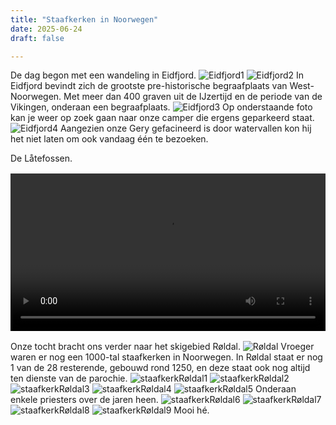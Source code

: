 ```yaml
---
title: "Staafkerken in Noorwegen"
date: 2025-06-24
draft: false

---
```


De dag begon met een wandeling in Eidfjord.
![Eidfjord1](/images/2025-06-24-Eidfjord1.jpg)
![Eidfjord2](/images/2025-06-24-Eidfjord2.jpg)
In Eidfjord bevindt zich de grootste pre-historische begraafplaats van West-Noorwegen.
Met meer dan 400 graven uit de IJzertijd en de periode van de Vikingen, onderaan een begraafplaats.
![Eidfjord3](/images/2025-06-24-Eidfjord3.jpg)
Op onderstaande foto kan je weer op zoek gaan naar onze camper die ergens geparkeerd staat.
![Eidfjord4](/images/2025-06-24-Eidfjord4.jpg)
Aangezien onze Gery gefacineerd is door watervallen kon hij het niet laten om ook vandaag één te bezoeken.

De Låtefossen.
<video controls width="100%" style="max-width: 720px; margin: 1rem auto; display: block;">
  <source src="/videos/2025-06-24-Latefossen.mp4" type="video/mp4">
  Your browser does not support the video tag.
</video>
Onze tocht bracht ons verder naar het skigebied Røldal.
![Røldal](/images/2025-06-24-Roldal.jpg)
Vroeger waren er nog een 1000-tal staafkerken in Noorwegen. In Røldal staat er nog 1 van de 28 resterende, gebouwd rond 1250, en deze staat ook nog altijd ten dienste van de parochie.
![staafkerkRøldal1](/images/2025-06-24-staafkerkRoldal1.jpg)
![staafkerkRøldal2](/images/2025-06-24-staafkerkRoldal2.jpg)
![staafkerkRøldal3](/images/2025-06-24-staafkerkRoldal3.jpg)
![staafkerkRøldal4](/images/2025-06-24-staafkerkRoldal4.jpg)
![staafkerkRøldal5](/images/2025-06-24-staafkerkRoldal5.jpg)
Onderaan enkele priesters over de jaren heen.
![staafkerkRøldal6](/images/2025-06-24-staafkerkRoldal6.jpg)
![staafkerkRøldal7](/images/2025-06-24-staafkerkRoldal7.jpg)
![staafkerkRøldal8](/images/2025-06-24-staafkerkRoldal8.jpg)
![staafkerkRøldal9](/images/2025-06-24-staafkerkRoldal9.jpg)
Mooi hé.

